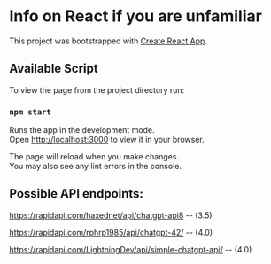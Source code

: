 # Info on React if you are unfamiliar 
This project was bootstrapped with [Create React App](https://github.com/facebook/create-react-app).

## Available Script

To view the page from the project directory run:

### `npm start`

Runs the app in the development mode.\
Open [http://localhost:3000](http://localhost:3000) to view it in your browser.

The page will reload when you make changes.\
You may also see any lint errors in the console.


## Possible API endpoints: 

https://rapidapi.com/haxednet/api/chatgpt-api8 -- (3.5)

https://rapidapi.com/rphrp1985/api/chatgpt-42/ -- (4.0)

https://rapidapi.com/LightningDev/api/simple-chatgpt-api/ -- (4.0)
